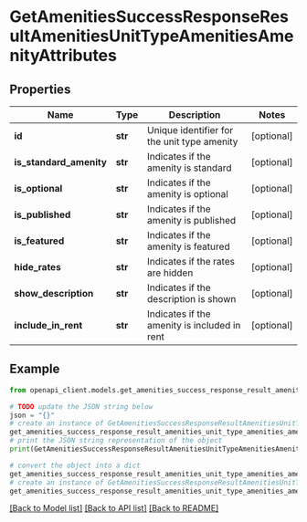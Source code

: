 # GetAmenitiesSuccessResponseResultAmenitiesUnitTypeAmenitiesAmenityAttributes


## Properties

Name | Type | Description | Notes
------------ | ------------- | ------------- | -------------
**id** | **str** | Unique identifier for the unit type amenity | [optional] 
**is_standard_amenity** | **str** | Indicates if the amenity is standard | [optional] 
**is_optional** | **str** | Indicates if the amenity is optional | [optional] 
**is_published** | **str** | Indicates if the amenity is published | [optional] 
**is_featured** | **str** | Indicates if the amenity is featured | [optional] 
**hide_rates** | **str** | Indicates if the rates are hidden | [optional] 
**show_description** | **str** | Indicates if the description is shown | [optional] 
**include_in_rent** | **str** | Indicates if the amenity is included in rent | [optional] 

## Example

```python
from openapi_client.models.get_amenities_success_response_result_amenities_unit_type_amenities_amenity_attributes import GetAmenitiesSuccessResponseResultAmenitiesUnitTypeAmenitiesAmenityAttributes

# TODO update the JSON string below
json = "{}"
# create an instance of GetAmenitiesSuccessResponseResultAmenitiesUnitTypeAmenitiesAmenityAttributes from a JSON string
get_amenities_success_response_result_amenities_unit_type_amenities_amenity_attributes_instance = GetAmenitiesSuccessResponseResultAmenitiesUnitTypeAmenitiesAmenityAttributes.from_json(json)
# print the JSON string representation of the object
print(GetAmenitiesSuccessResponseResultAmenitiesUnitTypeAmenitiesAmenityAttributes.to_json())

# convert the object into a dict
get_amenities_success_response_result_amenities_unit_type_amenities_amenity_attributes_dict = get_amenities_success_response_result_amenities_unit_type_amenities_amenity_attributes_instance.to_dict()
# create an instance of GetAmenitiesSuccessResponseResultAmenitiesUnitTypeAmenitiesAmenityAttributes from a dict
get_amenities_success_response_result_amenities_unit_type_amenities_amenity_attributes_from_dict = GetAmenitiesSuccessResponseResultAmenitiesUnitTypeAmenitiesAmenityAttributes.from_dict(get_amenities_success_response_result_amenities_unit_type_amenities_amenity_attributes_dict)
```
[[Back to Model list]](../README.md#documentation-for-models) [[Back to API list]](../README.md#documentation-for-api-endpoints) [[Back to README]](../README.md)


